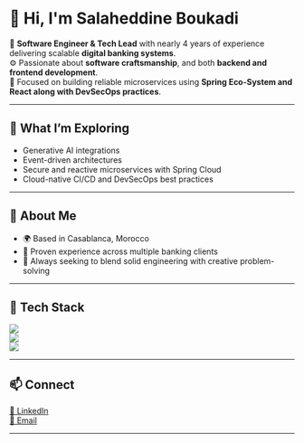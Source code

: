 # 👋 Hi, I'm Salaheddine Boukadi  

💼 **Software Engineer & Tech Lead** with nearly 4 years of experience delivering scalable **digital banking systems**.  
⚙️ Passionate about **software craftsmanship**, and both **backend and frontend development**.  
🚀 Focused on building reliable microservices using **Spring Eco-System and React along with DevSecOps practices**.

---

## 🧠 What I’m Exploring
- Generative AI integrations
- Event-driven architectures
- Secure and reactive microservices with Spring Cloud  
- Cloud-native CI/CD and DevSecOps best practices 

---

## 🧭 About Me
- 🌍 Based in Casablanca, Morocco  
- 🧩 Proven experience across multiple banking clients
- 🎯 Always seeking to blend solid engineering with creative problem-solving  

---

## 🧰 Tech Stack

<p align="left">
  <!-- Backend -->
  <img src="https://skillicons.dev/icons?i=java,spring,hibernate,maven,kafka,postgres,mongodb" />
  <br/>
  <!-- Frontend -->
  <img src="https://skillicons.dev/icons?i=react,redux,angular,typescript,javascript,html,css,tailwind,jest" />
  <br/>
  <!-- DevOps & Tools -->
  <img src="https://skillicons.dev/icons?i=git,linux,docker,jenkins,github,gitlab,bitbucket,aws,idea,vscode" />
</p>

---

## 📫 Connect
[💼 LinkedIn](https://linkedin.com/in/salahbkd)  
[📧 Email](mailto:salaheddine.boukadi@outlook.com)  

---

